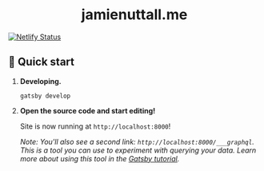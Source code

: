 <h1 align="center">
  jamienuttall.me
</h1>

[![Netlify Status](https://api.netlify.com/api/v1/badges/401ddc34-9473-46b4-a182-0e1b50d15833/deploy-status)](https://app.netlify.com/sites/jamienuttall/deploys)

## 🚀 Quick start
1.  **Developing.**
    ```shell
    gatsby develop
    ```

1.  **Open the source code and start editing!**

    Site is now running at `http://localhost:8000`!

    _Note: You'll also see a second link: _`http://localhost:8000/___graphql`_. This is a tool you can use to experiment with querying your data. Learn more about using this tool in the [Gatsby tutorial](https://www.gatsbyjs.org/tutorial/part-five/#introducing-graphiql)._

